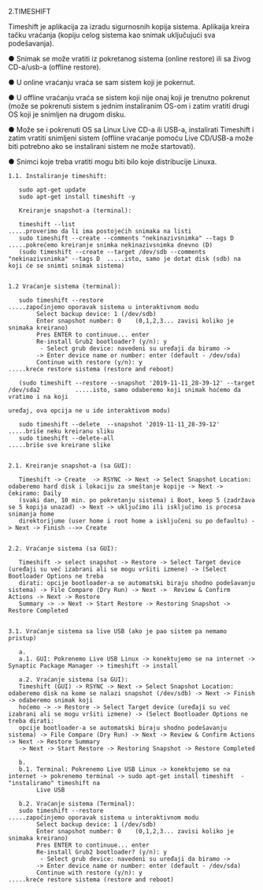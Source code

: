 2.TIMESHIFT

  Timeshift je aplikacija za izradu sigurnosnih kopija sistema. Aplikaija kreira tačku vraćanja (kopiju celog sistema kao snimak uključujući sva podešavanja).

● Snimak se može vratiti iz pokretanog sistema (online restore) ili sa živog CD-a/usb-a (offline restore). 

● U online vraćanju vraća se sam sistem koji je pokernut.

● U offline vraćanju vraća se sistem koji nije onaj koji je trenutno pokrenut (može se pokrenuti sistem s jednim instaliranim OS-om i zatim vratiti drugi OS koji je snimljen na     drugom disku. 
  
● Može se i pokrenuti OS sa Linux Live CD-a ili USB-a, instalirati Timeshift i zatim vratiti snimljeni sistem (offline vraćanje pomoću Live CD/USB-a može biti 
  potrebno ako se instalirani sistem ne može startovati).
  
● Snimci koje treba vratiti mogu biti bilo koje distribucije Linuxa.
       
       
    1.1. Instaliranje timeshift:
       
       sudo apt-get update
       sudo apt-get install timeshift -y

       Kreiranje snapshot-a (terminal):
       
       timeshift --list                                                                  .....proverimo da li ima postojećih snimaka na listi 
       sudo timeshift --create --comments "nekinazivsnimka" --tags D                     .....pokrećemo kreiranje snimka nekinazivsnimka dnevno (D)
       (sudo timeshift --create --target /dev/sdb --comments "nekinazivsnimka" --tags D  .....isto, samo je dotat disk (sdb) na koji će se snimti snimak sistema)

       
    1.2 Vraćanje sistema (terminal):
       
       sudo timeshift --restore                                                          .....započinjemo oporavak sistema u interaktivnom modu
            Select backup device: 1 (/dev/sdb)
            Enter snapshot number: 0    (0,1,2,3... zavisi koliko je snimaka kreirano)
            Pres ENTER to continuue... enter
            Re-install Grub2 bootloader? (y/n): y
             - Select grub device: navedeni su uređaji da biramo ->
            -> Enter device name or number: enter (default - /dev/sda)
            Continue with restore (y/n): y                                                    .....kreće restore sistema (restore and reboot)
            
       (sudo timeshift --restore --snapshot '2019-11-11_28-39-12' --target /dev/sda2          .....isto, samo odaberemo koji snimak hoćemo da vratimo i na koji           
                                                                                                   uređaj, ova opcija ne u ide interaktivom modu)    
                                                                                                   
       sudo timeshift --delete  --snapshot '2019-11-11_28-39-12'                              .....briše neku kreiranu sliku
       sudo timeshift --delete-all                                                            .....briše sve kreirane slike
       
       
    2.1. Kreiranje snapshot-a (sa GUI):
       
       Timeshift -> Create  -> RSYNC -> Next -> Select Snapshot Location: odaberemo hard disk i lokaciju za smeštanje kopije -> Next -> čekiramo: Daily 
       (svaki dan, 10 min. po pokretanju sistema) i Boot, keep 5 (zadržava se 5 kopija unazad) -> Next -> uključimo ili isključimo is procesa snimanja home 
       direktorijume (user home i root home a isključeni su po defaultu) -> Next -> Finish -->> Create

       
    2.2. Vraćanje sistema (sa GUI):
       
       Timeshift -> select snapshot -> Restore -> Select Target device (uređaji su već izabrani ali se mogu vršiti izmene) -> (Select Bootloader Options ne treba 
       dirati: opcije bootloader-a se automatski biraju shodno podešavanju sistema) -> File Compare (Dry Run) -> Next ->  Review & Confirm Actions -> Next -> Restore 
       Summary -> -> Next -> Start Restore -> Restoring Snapshot -> Restore Completed
        
   
    3.1. Vraćanje sistema sa live USB (ako je pao sistem pa nemamo pristup)
       
       a.
       a.1. GUI: Pokrenemo Live USB Linux -> konektujemo se na internet -> Synaptic Package Manager -> timeshift -> install
    
       a.2. Vraćanje sistema (sa GUI):
       Timeshift (GUI) -> RSYNC -> Next -> Select Snapshot Location: odaberemo disk na kome se nalazi snapshot (/dev/sdb) -> Next -> Finish -> odaberemo snimak koji 
       hoćemo -> -> Restore -> Select Target device (uređaji su već izabrani ali se mogu vršiti izmene) -> (Select Bootloader Options ne treba dirati:
       opcije bootloader-a se automatski biraju shodno podešavanju sistema) -> File Compare (Dry Run) -> Next -> Review & Confirm Actions -> Next -> Restore Summary 
       -> Next -> Start Restore -> Restoring Snapshot -> Restore Completed
       
       b.
       b.1. Terminal: Pokrenemo Live USB Linux -> konektujemo se na internet -> pokrenemo terminal -> sudo apt-get install timeshift  - "instaliramo" timeshift na 
            Live USB
       
       b.2. Vraćanje sistema (Terminal):
       sudo timeshift --restore                                                              .....započinjemo oporavak sistema u interaktivnom modu
            Select backup device: 1 (/dev/sdb)
            Enter snapshot number: 0    (0,1,2,3... zavisi koliko je snimaka kreirano)
            Pres ENTER to continuue... enter
            Re-install Grub2 bootloader? (y/n): y
             - Select grub device: navedeni su uređaji da biramo ->
            -> Enter device name or number: enter (default - /dev/sda)
            Continue with restore (y/n): y                                                        .....kreće restore sistema (restore and reboot)
       
       
       
